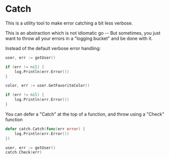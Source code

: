 # Catch

This is a utility tool to make error catching a bit less verbose.

This is an abstraction which is not idiomatic go -- But sometimes, you just want to throw all your errors in a "logging bucket" and be done with it.

Instead of the default verbose error handling:

```go
user, err := getUser()

if (err != nil) {
    log.Println(err.Error())
}

color, err := user.GetFavoriteColor()

if (err != nil) {
    log.Println(err.Error())
}
```

You can defer a "Catch" at the top of a function, and throw using a "Check" function

```go
defer catch.Catch(func(err error) {
    log.Println(err.Error())
})

user, err := getUser()
catch.Check(err)
```
